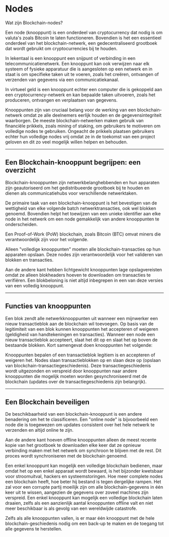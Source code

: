 # Nodes


Wat zijn Blockchain-nodes?

Een node (knooppunt) is een onderdeel van cryptocurrency dat nodig is om valuta's zoals Bitcoin te laten functioneren. Bovendien is het een essentieel onderdeel van het blockchain-netwerk, een gedecentraliseerd grootboek dat wordt gebruikt om cryptocurrencies bij te houden.

In lekentaal is een knooppunt een snijpunt of verbinding in een telecommunicatienetwerk. Een knooppunt kan ook verwijzen naar elk systeem of fysieke apparatuur die is aangesloten op een netwerk en in staat is om specifieke taken uit te voeren, zoals het creëren, ontvangen of verzenden van gegevens via een communicatiekanaal.

In virtueel geld is een knooppunt echter een computer die is gekoppeld aan een cryptocurrency-netwerk en kan bepaalde taken uitvoeren, zoals het produceren, ontvangen en verplaatsen van gegevens.

Knooppunten zijn van cruciaal belang voor de werking van een blockchain-netwerk omdat ze alle deelnemers eerlijk houden en de gegevensintegriteit waarborgen. De meeste blockchain-netwerken maken gebruik van financiële prikkels, zoals mining of staking, om gebruikers te motiveren om volledige nodes te gebruiken. Ongeacht de prikkels plaatsen gebruikers echter hun volledige nodes vrij omdat ze in de toekomst van een project geloven en dit zo veel mogelijk willen helpen en behouden.

---
## Een Blockchain-knooppunt begrijpen: een overzicht
Blockchain-knooppunten zijn netwerkbelanghebbenden en hun apparaten zijn geautoriseerd om het gedistribueerde grootboek bij te houden en dienen als communicatiehubs voor verschillende netwerktaken.

De primaire taak van een blockchain-knooppunt is het bevestigen van de wettigheid van elke volgende batch netwerktransacties, ook wel blokken genoemd. Bovendien helpt het toewijzen van een unieke identifier aan elke node in het netwerk om een node gemakkelijk van andere knooppunten te onderscheiden.

Een Proof-of-Work (PoW) blockchain, zoals Bitcoin (BTC) omvat miners die verantwoordelijk zijn voor het volgende.

Alleen "volledige knooppunten" moeten alle blockchain-transacties op hun apparaten opslaan. Deze nodes zijn verantwoordelijk voor het valideren van blokken en transacties.

Aan de andere kant hebben lichtgewicht knooppunten lage opslagvereisten omdat ze alleen blokheaders hoeven te downloaden om transacties te verifiëren. Een blokbeloning is niet altijd inbegrepen in een van deze versies van een volledig knooppunt.

---
## Functies van knooppunten
Een blok zendt alle netwerkknooppunten uit wanneer een mijnwerker een nieuw transactieblok aan de blockchain wil toevoegen. Op basis van de legitimiteit van een blok kunnen knooppunten het accepteren of weigeren (geldigheid van handtekeningen en transacties). Wanneer een node een nieuw transactieblok accepteert, slaat het dit op en slaat het op boven de bestaande blokken. Kort samengevat doen knooppunten het volgende:

Knooppunten bepalen of een transactieblok legitiem is en accepteren of weigeren het.
Nodes slaan transactieblokken op en slaan deze op (opslaan van blockchain-transactiegeschiedenis).
Deze transactiegeschiedenis wordt uitgezonden en verspreid door knooppunten naar andere knooppunten die mogelijk moeten worden gesynchroniseerd met de blockchain (updates over de transactiegeschiedenis zijn belangrijk).


---
## Een Blockchain beveiligen
De beschikbaarheid van een blockchain-knooppunt is een andere benadering om het te classificeren. Een "online node" is bijvoorbeeld een node die is toegewezen om updates consistent over het hele netwerk te verzenden en altijd online te zijn.

Aan de andere kant hoeven offline knooppunten alleen de meest recente kopie van het grootboek te downloaden elke keer dat ze opnieuw verbinding maken met het netwerk om synchroon te blijven met de rest. Dit proces wordt synchroniseren met de blockchain genoemd.

Een enkel knooppunt kan mogelijk een volledige blockchain bedienen, maar omdat het op een enkel apparaat wordt bewaard, is het bijzonder kwetsbaar voor stroomuitval, hackers en systeemstoringen. Hoe meer complete nodes een blockchain heeft, hoe beter hij bestand is tegen dergelijke rampen. Het zal voor een corrupte partij moeilijk zijn om alle blockchain-gegevens in één keer uit te wissen, aangezien de gegevens over zoveel machines zijn verspreid. Een enkel knooppunt kan mogelijk een volledige blockchain laten draaien, zelfs als een aanzienlijk aantal knooppunten offline valt en niet meer beschikbaar is als gevolg van een wereldwijde catastrofe.

Zelfs als alle knooppunten vallen, is er maar één knooppunt met de hele blockchain-geschiedenis nodig om een back-up te maken en de toegang tot alle gegevens te herstellen.
